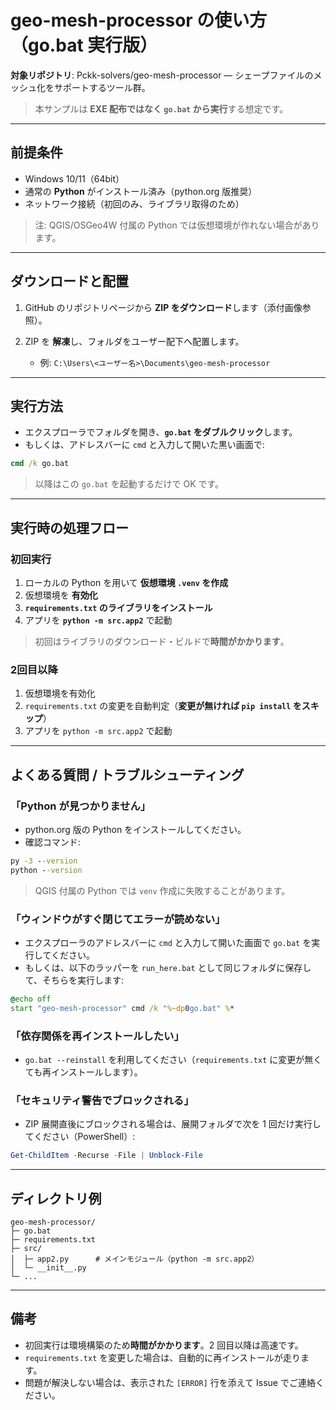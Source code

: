 # geo-mesh-processor の使い方（go.bat 実行版）

**対象リポジトリ**: Pckk-solvers/geo-mesh-processor — シェープファイルのメッシュ化をサポートするツール群。

> 本サンプルは **EXE 配布ではなく `go.bat` から実行**する想定です。

---

## 前提条件

* Windows 10/11（64bit）
* 通常の **Python** がインストール済み（python.org 版推奨）
* ネットワーク接続（初回のみ、ライブラリ取得のため）

> 注: QGIS/OSGeo4W 付属の Python では仮想環境が作れない場合があります。

---

## ダウンロードと配置

1. GitHub のリポジトリページから **ZIP をダウンロード**します（添付画像参照）。
2. ZIP を **解凍**し、フォルダをユーザー配下へ配置します。

   * 例: `C:\Users\<ユーザー名>\Documents\geo-mesh-processor`

---

## 実行方法

* エクスプローラでフォルダを開き、**`go.bat` をダブルクリック**します。
* もしくは、アドレスバーに `cmd` と入力して開いた黒い画面で:

```bat
cmd /k go.bat
```

> 以降はこの `go.bat` を起動するだけで OK です。

---

## 実行時の処理フロー

### 初回実行

1. ローカルの Python を用いて **仮想環境 `.venv` を作成**
2. 仮想環境を **有効化**
3. **`requirements.txt` のライブラリをインストール**
4. アプリを **`python -m src.app2`** で起動

> 初回はライブラリのダウンロード・ビルドで**時間がかかります**。

### 2回目以降

1. 仮想環境を有効化
2. `requirements.txt` の変更を自動判定（**変更が無ければ `pip install` をスキップ**）
3. アプリを `python -m src.app2` で起動

---

## よくある質問 / トラブルシューティング

### 「Python が見つかりません」

* python.org 版の Python をインストールしてください。
* 確認コマンド:

```bat
py -3 --version
python --version
```

> QGIS 付属の Python では `venv` 作成に失敗することがあります。

### 「ウィンドウがすぐ閉じてエラーが読めない」

* エクスプローラのアドレスバーに `cmd` と入力して開いた画面で `go.bat` を実行してください。
* もしくは、以下のラッパーを `run_here.bat` として同じフォルダに保存して、そちらを実行します:

```bat
@echo off
start "geo-mesh-processor" cmd /k "%~dp0go.bat" %*
```

### 「依存関係を再インストールしたい」

* `go.bat --reinstall` を利用してください（`requirements.txt` に変更が無くても再インストールします）。

### 「セキュリティ警告でブロックされる」

* ZIP 展開直後にブロックされる場合は、展開フォルダで次を 1 回だけ実行してください（PowerShell）:

```powershell
Get-ChildItem -Recurse -File | Unblock-File
```

---

## ディレクトリ例

```
geo-mesh-processor/
├─ go.bat
├─ requirements.txt
├─ src/
│  ├─ app2.py      # メインモジュール（python -m src.app2）
│  └─ __init__.py
└─ ...
```

---

## 備考

* 初回実行は環境構築のため**時間がかかります**。2 回目以降は高速です。
* `requirements.txt` を変更した場合は、自動的に再インストールが走ります。
* 問題が解決しない場合は、表示された `[ERROR]` 行を添えて Issue でご連絡ください。
